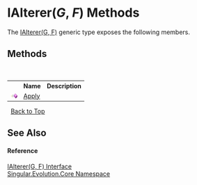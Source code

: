 # IAlterer(*G*, *F*) Methods
 

The <a href="ed066449-4bdb-1fa0-cc3f-771efbad23c9">IAlterer(G, F)</a> generic type exposes the following members.


## Methods
&nbsp;<table><tr><th></th><th>Name</th><th>Description</th></tr><tr><td>![Public method](media/pubmethod.gif "Public method")</td><td><a href="184184a2-a6a0-3167-760a-9884918045be">Apply</a></td><td /></tr></table>&nbsp;
<a href="#ialterer(*g*,-*f*)-methods">Back to Top</a>

## See Also


#### Reference
<a href="ed066449-4bdb-1fa0-cc3f-771efbad23c9">IAlterer(G, F) Interface</a><br /><a href="7a43d210-bf66-e44d-0f97-e9e0fe26b1b8">Singular.Evolution.Core Namespace</a><br />